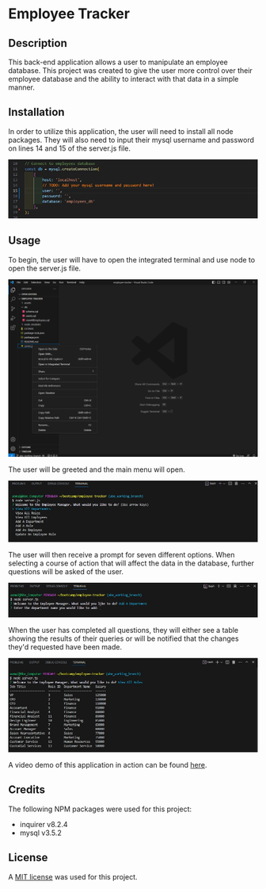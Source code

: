 # Employee Tracker

## Description
This back-end application allows a user to manipulate an employee database. This project was created to give the user more control over their employee database and the ability to interact with that data in a simple manner. 

## Installation
In order to utilize this application, the user will need to install all node packages. They will also need to input their mysql username and password on lines 14 and 15 of the server.js file. 

![Showing the empty strings on lines 14 and 15 of the server.js file that will accept the user's mysql username and password](./assets/blankMysqlConnection.jpg)


## Usage
To begin, the user will have to open the integrated terminal and use node to open the server.js file. 

![Opening the integrated terminal on a windows machine](./assets/openInTerminal.png)


The user will be greeted and the main menu will open. 

![A view of the Employee Tracker's main menu](./assets/employeeTrackerMenu.jpg)


The user will then receive a prompt for seven different options. When selecting a course of action that will affect the data in the database, further questions will be asked of the user. 

![The user receives a prompt to add a department name upon selecting the "Add A Department" option](./assets/addingDepartmentPrompts.jpg)


When the user has completed all questions, they will either see a table showing the results of their queries or will be notified that the changes they'd requested have been made. 

![The user is shown the roles table upon completion of that request](./assets/rolesTable.jpg)



A video demo of this application in action can be found [here](https://github.com/aomaits/Express.js-Note-Taker/blob/main/LICENSE).

## Credits 

The following NPM packages were used for this project: 
- inquirer v8.2.4
- mysql v3.5.2

## License
A [MIT license](https://github.com/aomaits/employee-tracker/blob/main/LICENSE) was used for this project. 